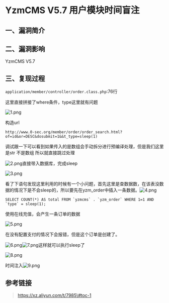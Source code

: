 YzmCMS V5.7 用户模块时间盲注
============================

一、漏洞简介
------------

二、漏洞影响
------------

YzmCMS V5.7

三、复现过程
------------

`application/member/controller/order.class.php`:76行

这里直接拼接了where条件，type这里就有问题

![1.png](resource/YzmCMSV5.7用户模块时间盲注/media/rId24.png)

构造url

    http://www.0-sec.org/member/order/order_search.html?of=id&or=DESC&dosubmit=1&&t_type=sleep(1)

调试跟一下可以看到如果传入的是数组会手动拆分进行预编译处理，但是我们这里是str
不是数组 所以就直接跳过处理

![2.png](resource/YzmCMSV5.7用户模块时间盲注/media/rId25.png)直接带入数据库，完成sleep

![3.png](resource/YzmCMSV5.7用户模块时间盲注/media/rId26.png)

看了下语句发现这里利用的时候有一个小问题，首先这里是查数据数，在该表没数据的情况下是不会sleep的，所以要先在yzm\_order中插入一条数据。![4.png](resource/YzmCMSV5.7用户模块时间盲注/media/rId27.png)

    SELECT COUNT(*) AS total FROM `yzmcms` . `yzm_order` WHERE 1=1 AND `type` = sleep(1);

使用在线充值，会产生一条订单的数据

![5.png](resource/YzmCMSV5.7用户模块时间盲注/media/rId28.png)

在没有配置支付的情况下会报错，但是这个订单是创建了。

![6.png](resource/YzmCMSV5.7用户模块时间盲注/media/rId29.png)![7.png](resource/YzmCMSV5.7用户模块时间盲注/media/rId30.png)这样就可以执行sleep了

![8.png](resource/YzmCMSV5.7用户模块时间盲注/media/rId31.png)

时间注入![9.png](resource/YzmCMSV5.7用户模块时间盲注/media/rId32.png)

参考链接
--------

> https://xz.aliyun.com/t/7985\#toc-1
